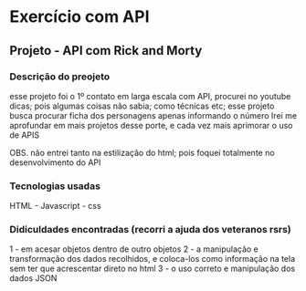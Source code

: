 # Exercício com API 

## Projeto - API com Rick and Morty

### Descrição do preojeto
esse projeto foi o 1º contato em larga escala com API, procurei no youtube dicas; pois algumas coisas não sabia; como técnicas etc;
esse projeto busca procurar ficha dos personagens apenas informando o número
Irei me aprofundar em mais projetos desse porte, e cada vez mais aprimorar o uso de APIS

OBS. não entrei tanto na estilização do html; pois foquei totalmente no desenvolvimento do API


### Tecnologias usadas
HTML - Javascript - css

### Didiculdades encontradas (recorri a ajuda dos veteranos rsrs)
1 - em acesar objetos dentro de outro objetos
2 - a manipulação e transformação dos dados recolhidos, e coloca-los como informação na tela sem ter que acrescentar direto no html
3 - o uso correto e manipulação dos dados JSON 
